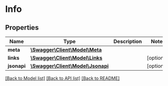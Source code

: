 # Info

## Properties
Name | Type | Description | Notes
------------ | ------------- | ------------- | -------------
**meta** | [**\Swagger\Client\Model\Meta**](Meta.md) |  | 
**links** | [**\Swagger\Client\Model\Links**](Links.md) |  | [optional] 
**jsonapi** | [**\Swagger\Client\Model\Jsonapi**](Jsonapi.md) |  | [optional] 

[[Back to Model list]](../../README.md#documentation-for-models) [[Back to API list]](../../README.md#documentation-for-api-endpoints) [[Back to README]](../../README.md)


